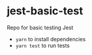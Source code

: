 # jest-basic-test

Repo for basic testing Jest

- `yarn` to install dependencies
- `yarn test` to run tests
